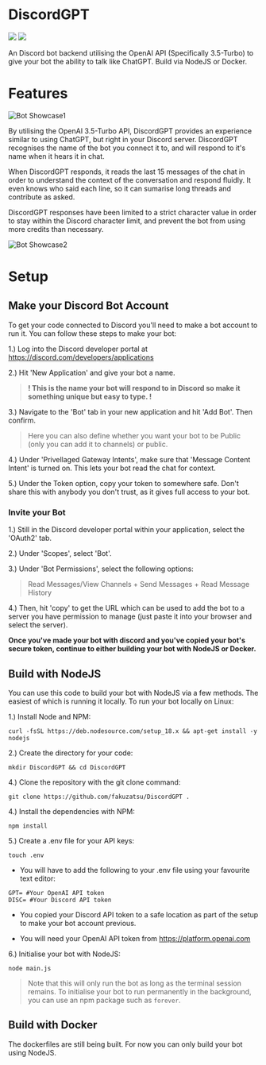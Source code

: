 # DiscordGPT

[![](https://img.shields.io/badge/discord.js-v14.9.0-blue.svg?logo=npm)](https://github.com/discordjs)
[![](https://img.shields.io/badge/openai-v3.2.1-orange)](https://github.com/openai/openai-node)

An Discord bot backend utilising the OpenAI API (Specifically 3.5-Turbo) to give your bot the ability to talk like ChatGPT. Build via NodeJS or Docker.

# Features

![Bot Showcase1](https://i.postimg.cc/nzBJQgQs/Screenshot-2023-05-14-at-20-03-43.png)

By utilising the OpenAI 3.5-Turbo API, DiscordGPT provides an experience similar to using ChatGPT, but right in your Discord server. DiscordGPT recognises the name of the bot you connect it to, and will respond to it's name when it hears it in chat. 

When DiscordGPT responds, it reads the last 15 messages of the chat in order to understand the context of the conversation and respond fluidly. It even knows who said each line, so it can sumarise long threads and contribute as asked.

DiscordGPT responses have been limited to a strict character value in order to stay within the Discord character limit, and prevent the bot from using more credits than necessary.

![Bot Showcase2](https://i.postimg.cc/15WL4sYC/Screenshot-2023-05-14-at-20-08-28.png)

# Setup

## Make your Discord Bot Account

To get your code connected to Discord you'll need to make a bot account to run it. You can follow these steps to make your bot:

1.) Log into the Discord developer portal at https://discord.com/developers/applications 

2.) Hit 'New Application' and give your bot a name. 

>**! This is the name your bot will respond to in Discord so make it something unique but easy to type. !**

3.) Navigate to the 'Bot' tab in your new application and hit 'Add Bot'. Then confirm.

>Here you can also define whether you want your bot to be Public (only you can add it to channels) or public.

4.) Under 'Privellaged Gateway Intents', make sure that 'Message Content Intent' is turned on. This lets your bot read the chat for context.

5.) Under the Token option, copy your token to somewhere safe. Don't share this with anybody you don't trust, as it gives full access to your bot.

### Invite your Bot

1.) Still in the Discord developer portal within your application, select the 'OAuth2' tab.

2.) Under 'Scopes', select 'Bot'.

3.) Under 'Bot Permissions', select the following options:

> Read Messages/View Channels + Send Messages + Read Message History

4.) Then, hit 'copy' to get the URL which can be used to add the bot to a server you have permission to manage (just paste it into your browser and select the server).

**Once you've made your bot with discord and you've copied your bot's secure token, continue to either building your bot with NodeJS or Docker.**

## Build with NodeJS

You can use this code to build your bot with NodeJS via a few methods. The easiest of which is running it locally. To run your bot locally on Linux:

1.) Install Node and NPM:

```
curl -fsSL https://deb.nodesource.com/setup_18.x && apt-get install -y nodejs
```

2.) Create the directory for your code:

```
mkdir DiscordGPT && cd DiscordGPT
```

4.) Clone the repository with the git clone command:

```
git clone https://github.com/fakuzatsu/DiscordGPT .
```

4.) Install the dependencies with NPM:

```
npm install
```

5.) Create a .env file for your API keys:

```
touch .env
```

 - You will have to add the following to your .env file using your favourite text editor:

 ```
 GPT= #Your OpenAI API token
 DISC= #Your Discord API token
 ```

 - You copied your Discord API token to a safe location as part of the setup to make your bot account previous.

 - You will need your OpenAI API token from https://platform.openai.com

6.) Initialise your bot with NodeJS:

```
node main.js
```

> Note that this will only run the bot as long as the terminal session remains. To initialise your bot to run permanently in the background, you can use an npm package such as `forever`.

## Build with Docker

The dockerfiles are still being built. For now you can only build your bot using NodeJS.
